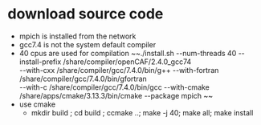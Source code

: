 # download source code
- mpich is installed from the network
- gcc7.4 is not the system default compiler
- 40 cpus are used for compilation
~~./install.sh --num-threads 40 --install-prefix /share/compiler/openCAF/2.4.0_gcc74 \
--with-cxx /share/compiler/gcc/7.4.0/bin/g++ --with-fortran /share/compiler/gcc/7.4.0/bin/gfortran \
--with-c /share/compiler/gcc/7.4.0/bin/gcc --with-cmake /share/apps/cmake/3.13.3/bin/cmake --package mpich ~~
- use cmake
  - mkdir build ; cd build ; ccmake ..; make -j 40; make all; make install
